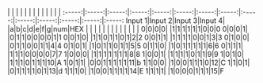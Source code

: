  | | | | | | | | | | | | | 
:-----:|:-----:|:-----:|:-----:|:-----:|:-----:|:-----:|:-----:|:-----:|:-----:|:-----:|:-----:|:-----:|:-----:
Input 1|Input 2|Input 3|Input 4| |a|b|c|d|e|f|g|num|HEX
 | | | | | | | | | | | | | 
0|0|0|0| |1|1|1|1|1|1|0|0|0
0|0|0|1| |0|1|1|0|0|0|0|1|1
0|0|1|0| |1|1|0|1|1|0|1|2|2
0|0|1|1| |1|1|1|1|0|0|1|3|3
0|1|0|0| |0|1|1|0|0|1|1|4|4
0|1|0|1| |1|0|1|1|0|1|1|5|5
0|1|1|0| |1|0|1|1|1|1|1|6|6
0|1|1|1| |1|1|1|0|0|0|0|7|7
1|0|0|0| |1|1|1|1|1|1|1|8|8
1|0|0|1| |1|1|1|1|0|1|1|9|9
1|0|1|0| |1|1|1|0|1|1|1|10|A
1|0|1|1| |0|0|1|1|1|1|1|11|b
1|1|0|0| |1|0|0|1|1|1|0|12|C
1|1|0|1| |0|1|1|1|1|0|1|13|d
1|1|1|0| |1|0|0|1|1|1|1|14|E
1|1|1|1| |1|0|0|0|1|1|1|15|F
